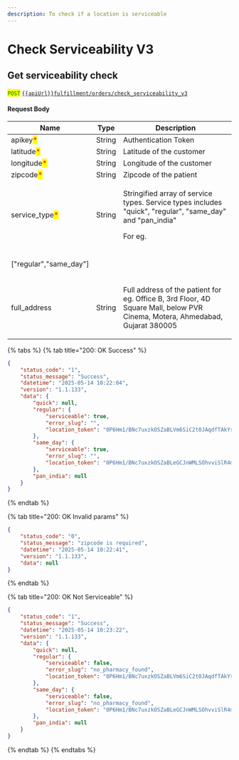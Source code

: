 ```yaml
---
description: To check if a location is serviceable
---
```


# Check Serviceability V3

## Get serviceability check

<mark style="color:green;">`POST`</mark> [`{{apiUrl}}fulfillment/orders/check_serviceability_v3`](https://api.evitalrx.in/v1/fulfillment/orders/check_serviceability_v3)

#### Request Body

| Name                                            | Type   | Description                                                                                                                                               |
| ----------------------------------------------- | ------ | --------------------------------------------------------------------------------------------------------------------------------------------------------- |
| apikey<mark style="color:red;">\*</mark>        | String | Authentication Token                                                                                                                                      |
| latitude<mark style="color:red;">\*</mark>      | String | Latitude of the customer                                                                                                                                  |
| longitude<mark style="color:red;">\*</mark>     | String | Longitude of the customer                                                                                                                                 |
| zipcode<mark style="color:red;">\*</mark>       | String | Zipcode of the patient                                                                                                                                    |
| service\_type<mark style="color:red;">\*</mark> | String | <p>Stringified array of service types. Service types includes "quick", "regular", "same_day" and "pan_india"</p><p>For eg.<br>["regular","same_day"]</p> |
| full\_address                                   | String | <p>Full address of  the patient for <br>eg. Office B, 3rd Floor, 4D Square Mall, below PVR Cinema, Motera, Ahmedabad, Gujarat 380005</p>                  |



{% tabs %}
{% tab title="200: OK Success" %}
```json
{
    "status_code": "1",
    "status_message": "Success",
    "datetime": "2025-05-14 10:22:04",
    "version": "1.1.133",
    "data": {
        "quick": null,
        "regular": {
            "serviceable": true,
            "error_slug": "",
            "location_token": "0P6Hm1/BNc7uxzkOSZaBLVm6SiC2t0JAqdfTAkYsDVYnjO35Tp80VHQ/aZ9mWsGRs0y47uR97JYB5QvSDMltGUXuEppfksSED8isKapydaYzu+gfqX/0pH9syqVpDt2KL1tjCG+YhTdGeHuHDTKfOvFXtcAzEMOHWEOr8sSvnT4="
        },
        "same_day": {
            "serviceable": true,
            "error_slug": "",
            "location_token": "0P6Hm1/BNc7uxzkOSZaBLeGCJnWMLSOhvviSlR4mPlwrfwFot7T7TaVdW3JvgTd9C6SfulvWvA9nNXXXp2J3cNEKLbLvMJwhxzTgAWUP8wrGBBL2ONKI3DD/wx9lNM2R+5utflMGYgl6kuZ3zfZlEQz4Bz9yNzOTirPgVMYw/7A="
        },
        "pan_india": null
    }
}
```
{% endtab %}

{% tab title="200: OK Invalid params" %}
```json
{
    "status_code": "0",
    "status_message": "zipcode is required",
    "datetime": "2025-05-14 10:22:41",
    "version": "1.1.133",
    "data": null
}
```
{% endtab %}

{% tab title="200: OK Not Serviceable" %}
```json
{
    "status_code": "1",
    "status_message": "Success",
    "datetime": "2025-05-14 10:23:22",
    "version": "1.1.133",
    "data": {
        "quick": null,
        "regular": {
            "serviceable": false,
            "error_slug": "no_pharmacy_found",
            "location_token": "0P6Hm1/BNc7uxzkOSZaBLVm6SiC2t0JAqdfTAkYsDVaIW1ItSdS37OKMQ5miSYjf"
        },
        "same_day": {
            "serviceable": false,
            "error_slug": "no_pharmacy_found",
            "location_token": "0P6Hm1/BNc7uxzkOSZaBLeGCJnWMLSOhvviSlR4mPlyTurNYbuWd2jb5dWPzlIj5"
        },
        "pan_india": null
    }
}
```
{% endtab %}
{% endtabs %}
